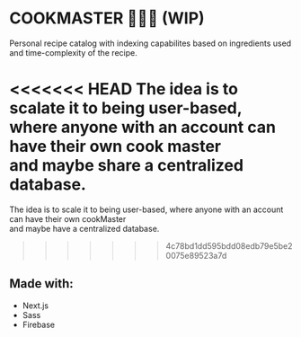 # COOKMASTER 🧑🏼‍🍳 (WIP)
Personal recipe catalog with indexing capabilites based on ingredients used  
and time-complexity of the recipe. 

<<<<<<< HEAD
The idea is to scalate it to being user-based,
where anyone with an account can have their own cook master  
and maybe share a centralized database.
=======
The idea is to scale it to being user-based,
where anyone with an account can have their own cookMaster  
and maybe have a centralized database.
>>>>>>> 4c78bd1dd595bdd08edb79e5be20075e89523a7d

## Made with:
- Next.js
- Sass
- Firebase
